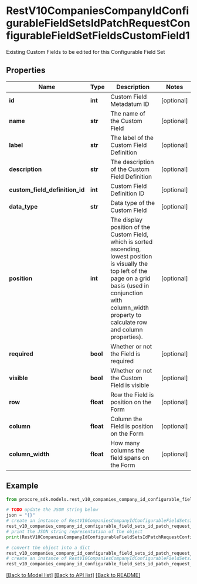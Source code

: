 # RestV10CompaniesCompanyIdConfigurableFieldSetsIdPatchRequestConfigurableFieldSetFieldsCustomField1

Existing Custom Fields to be edited for this Configurable Field Set

## Properties

Name | Type | Description | Notes
------------ | ------------- | ------------- | -------------
**id** | **int** | Custom Field Metadatum ID | [optional] 
**name** | **str** | The name of the Custom Field | [optional] 
**label** | **str** | The label of the Custom Field Definition | [optional] 
**description** | **str** | The description of the Custom Field Definition | [optional] 
**custom_field_definition_id** | **int** | Custom Field Definition ID | [optional] 
**data_type** | **str** | Data type of the Custom Field | [optional] 
**position** | **int** | The display position of the Custom Field, which is sorted ascending, lowest position is visually the top left of the page on a grid basis (used in conjunction with column_width property to calculate row and column properties). | [optional] 
**required** | **bool** | Whether or not the Field is required | [optional] 
**visible** | **bool** | Whether or not the Custom Field is visible | [optional] 
**row** | **float** | Row the Field is position on the Form | [optional] 
**column** | **float** | Column the Field is position on the Form | [optional] 
**column_width** | **float** | How many columns the field spans on the Form | [optional] 

## Example

```python
from procore_sdk.models.rest_v10_companies_company_id_configurable_field_sets_id_patch_request_configurable_field_set_fields_custom_field1 import RestV10CompaniesCompanyIdConfigurableFieldSetsIdPatchRequestConfigurableFieldSetFieldsCustomField1

# TODO update the JSON string below
json = "{}"
# create an instance of RestV10CompaniesCompanyIdConfigurableFieldSetsIdPatchRequestConfigurableFieldSetFieldsCustomField1 from a JSON string
rest_v10_companies_company_id_configurable_field_sets_id_patch_request_configurable_field_set_fields_custom_field1_instance = RestV10CompaniesCompanyIdConfigurableFieldSetsIdPatchRequestConfigurableFieldSetFieldsCustomField1.from_json(json)
# print the JSON string representation of the object
print(RestV10CompaniesCompanyIdConfigurableFieldSetsIdPatchRequestConfigurableFieldSetFieldsCustomField1.to_json())

# convert the object into a dict
rest_v10_companies_company_id_configurable_field_sets_id_patch_request_configurable_field_set_fields_custom_field1_dict = rest_v10_companies_company_id_configurable_field_sets_id_patch_request_configurable_field_set_fields_custom_field1_instance.to_dict()
# create an instance of RestV10CompaniesCompanyIdConfigurableFieldSetsIdPatchRequestConfigurableFieldSetFieldsCustomField1 from a dict
rest_v10_companies_company_id_configurable_field_sets_id_patch_request_configurable_field_set_fields_custom_field1_from_dict = RestV10CompaniesCompanyIdConfigurableFieldSetsIdPatchRequestConfigurableFieldSetFieldsCustomField1.from_dict(rest_v10_companies_company_id_configurable_field_sets_id_patch_request_configurable_field_set_fields_custom_field1_dict)
```
[[Back to Model list]](../README.md#documentation-for-models) [[Back to API list]](../README.md#documentation-for-api-endpoints) [[Back to README]](../README.md)


